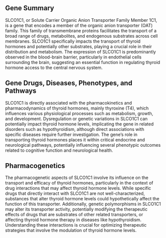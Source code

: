 ## Gene Summary
SLCO1C1, or Solute Carrier Organic Anion Transporter Family Member 1C1, is a gene that encodes a member of the organic anion transporter (OAT) family. This family of transmembrane proteins facilitates the transport of a broad range of drugs, metabolites, and endogenous substrates across cell membranes. SLCO1C1 specifically impacts the transport of thyroid hormones and potentially other substrates, playing a crucial role in their distribution and metabolism. The expression of SLCO1C1 is predominantly observed in the blood-brain barrier, particularly in endothelial cells surrounding the brain, suggesting an essential function in regulating thyroid hormone access to the central nervous system.

## Gene Drugs, Diseases, Phenotypes, and Pathways
SLCO1C1 is directly associated with the pharmacokinetics and pharmacodynamics of thyroid hormones, mainly thyroxine (T4), which influences various physiological processes such as metabolism, growth, and development. Dysregulation or genetic variations in SLCO1C1 can potentially impact thyroid hormone levels, implicating the gene in related disorders such as hypothyroidism, although direct associations with specific diseases require further investigation. The gene’s role in transporting thyroid hormones places it within critical endocrine and neurological pathways, potentially influencing several phenotypic outcomes related to cognitive function and neurological health.

## Pharmacogenetics
The pharmacogenetic aspects of SLCO1C1 involve its influence on the transport and efficacy of thyroid hormones, particularly in the context of drug interactions that may affect thyroid hormone levels. While specific drugs that directly interact with SLCO1C1 are not well-characterized, substances that alter thyroid hormone levels could hypothetically affect the function of this transporter. Additionally, genetic polymorphisms in SLCO1C1 may alter its transporter activity, potentially modifying the therapeutic effects of drugs that are substrates of other related transporters, or affecting thyroid hormone therapy in diseases like hypothyroidism. Understanding these interactions is crucial for optimizing therapeutic strategies that involve the modulation of thyroid hormone levels.